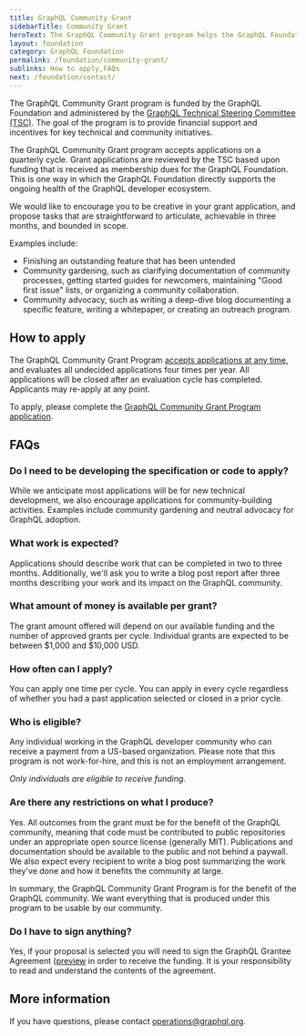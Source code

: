 ```yaml
---
title: GraphQL Community Grant
sidebarTitle: Community Grant
heroText: The GraphQL Community Grant program helps the GraphQL Foundation invest directly into the success, health, and sustainability of our ecosystem.
layout: foundation
category: GraphQL Foundation
permalink: /foundation/community-grant/
sublinks: How to apply,FAQs
next: /foundation/contact/
---
```


The GraphQL Community Grant program is funded by the GraphQL Foundation and administered by the [GraphQL Technical Steering Committee (TSC)](https://github.com/graphql/graphql-wg/blob/main/GraphQL-TSC.md). The goal of the program is to provide financial support and incentives for key technical and community initiatives.

The GraphQL Community Grant program accepts applications on a quarterly cycle. Grant applications are reviewed by the TSC based upon funding that is received as membership dues for the GraphQL Foundation. This is one way in which the GraphQL Foundation directly supports the ongoing health of the GraphQL developer ecosystem.

We would like to encourage you to be creative in your grant application, and propose tasks that are straightforward to articulate, achievable in three months, and bounded in scope.

Examples include:

* Finishing an outstanding feature that has been untended
* Community gardening, such as clarifying documentation of community processes, getting started guides for newcomers, maintaining "Good first issue" lists, or organizing a community collaboration.
* Community advocacy, such as writing a deep-dive blog documenting a specific feature, writing a whitepaper, or creating an outreach program.

## How to apply

The GraphQL Community Grant Program [accepts applications at any time](https://grant-application.graphql.org), and evaluates all undecided applications four times per year. All applications will be closed after an evaluation cycle has completed. Applicants may re-apply at any point.

To apply, please complete the [GraphQL Community Grant Program application](https://grant-application.graphql.org).

## FAQs

### Do I need to be developing the specification or code to apply?

While we anticipate most applications will be for new technical development, we also encourage applications for community-building activities. Examples include community gardening and neutral advocacy for GraphQL adoption.

### What work is expected?

Applications should describe work that can be completed in two to three months. Additionally, we'll ask you to write a blog post report after three months describing your work and its impact on the GraphQL community.

### What amount of money is available per grant?

The grant amount offered will depend on our available funding and the number of approved grants per cycle. Individual grants are expected to be between $1,000 and $10,000 USD.

### How often can I apply?

You can apply one time per cycle. You can apply in every cycle regardless of whether you had a past application selected or closed in a prior cycle.

### Who is eligible?

Any individual working in the GraphQL developer community who can receive a payment from a US-based
organization. Please note that this program is not work-for-hire, and this is not an employment arrangement.

*Only individuals are eligible to receive funding.*

### Are there any restrictions on what I produce?

Yes. All outcomes from the grant must be for the benefit of the GraphQL community, meaning that code
must be contributed to public repositories under an appropriate open source license (generally MIT).
Publications and documentation should be available to the public and not behind a paywall. We also
expect every recipient to write a blog post summarizing the work they've done and how it benefits
the community at large.

In summary, the GraphQL Community Grant Program is for the benefit of the GraphQL community. We want
everything that is produced under this program to be usable by our community.

### Do I have to sign anything?

Yes, if your proposal is selected you will need to sign the GraphQL Grantee Agreement ([preview](https://grantee-agreement-preview.graphql.org) in order to receive the funding. It is your responsibility to read and understand the contents of the agreement.

## More information

If you have questions, please contact [operations@graphql.org](mailto:operations@graphql.org).
